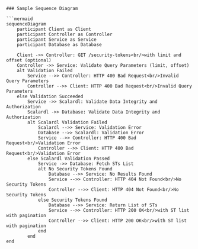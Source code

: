 ```
### Sample Sequence Diagram

```mermaid
sequenceDiagram
    participant Client as Client
    participant Controller as Controller
    participant Service as Service
    participant Database as Database

    Client ->> Controller: GET /security-tokens<br/>with limit and offset (optional)
    Controller ->> Service: Validate Query Parameters (limit, offset)
    alt Validation Failed
        Service -->> Controller: HTTP 400 Bad Request<br/>Invalid Query Parameters
        Controller -->> Client: HTTP 400 Bad Request<br/>Invalid Query Parameters
    else Validation Succeeded
        Service ->> Scalardl: Validate Data Integrity and Authorization
        Scalardl ->> Database: Validate Data Integrity and Authorization
        alt Scalardl Validation Failed
            Scalardl -->> Service: Validation Error
            Database -->> Scalardl: Validation Error
            Service -->> Controller: HTTP 400 Bad Request<br/>Validation Error
            Controller -->> Client: HTTP 400 Bad Request<br/>Validation Error
        else Scalardl Validation Passed
            Service ->> Database: Fetch STs List
            alt No Security Tokens Found
                Database -->> Service: No Results Found
                Service -->> Controller: HTTP 404 Not Found<br/>No Security Tokens
                Controller -->> Client: HTTP 404 Not Found<br/>No Security Tokens
            else Security Tokens Found
                Database -->> Service: Return List of STs
                Service -->> Controller: HTTP 200 OK<br/>with ST list with pagination
                Controller -->> Client: HTTP 200 OK<br/>with ST list with pagination
            end
        end
end
```
